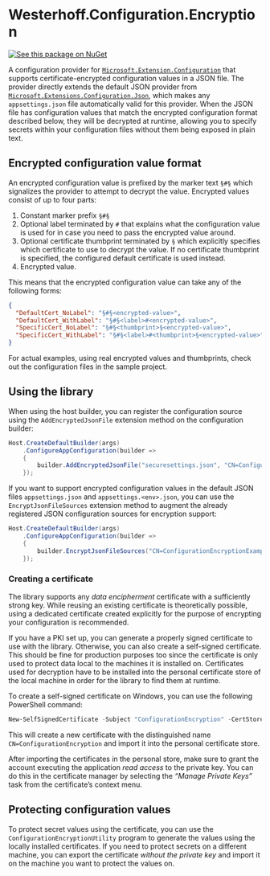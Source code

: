 # Westerhoff.Configuration.Encryption

[![See this package on NuGet](https://img.shields.io/nuget/v/Westerhoff.Configuration.Encryption.svg?style=flat-square)](https://www.nuget.org/packages/Westerhoff.Configuration.Encryption)

A configuration provider for [`Microsoft.Extension.Configuration`](https://www.nuget.org/packages/Microsoft.Extensions.Configuration) that supports certificate-encrypted configuration values in a JSON file. The provider directly extends the default JSON provider from [`Microsoft.Extensions.Configuration.Json`](https://www.nuget.org/packages/Microsoft.Extensions.Configuration.Json), which makes any `appsettings.json` file automatically valid for this provider. When the JSON file has configuration values that match the encrypted configuration format described below, they will be decrypted at runtime, allowing you to specify secrets within your configuration files without them being exposed in plain text.

## Encrypted configuration value format

An encrypted configuration value is prefixed by the marker text `§#§` which signalizes the provider to attempt to decrypt the value. Encrypted values consist of up to four parts:

1. Constant marker prefix `§#§`
2. Optional label terminated by `#` that explains what the configuration value is used for in case you need to pass the encrypted value around.
3. Optional certificate thumbprint terminated by `§` which explicitly specifies which certificate to use to decrypt the value. If no certificate thumbprint is specified, the configured default certificate is used instead.
4. Encrypted value.

This means that the encrypted configuration value can take any of the following forms:

```json
{
  "DefaultCert_NoLabel": "§#§<encrypted-value>",
  "DefaultCert_WithLabel": "§#§<label>#<encrypted-value>",
  "SpecificCert_NoLabel": "§#§<thumbprint>§<encrypted-value>",
  "SpecificCert_WithLabel": "§#§<label>#<thumbprint>§<encrypted-value>",
}
```

For actual examples, using real encrypted values and thumbprints, check out the configuration files in the sample project.

## Using the library

When using the host builder, you can register the configuration source using the `AddEncryptedJsonFile` extension method on the configuration builder:

```csharp
Host.CreateDefaultBuilder(args)
    .ConfigureAppConfiguration(builder =>
    {
        builder.AddEncryptedJsonFile("securesettings.json", "CN=ConfigurationEncryptionExample1", requireValidCertificates: false);
    });
```

If you want to support encrypted configuration values in the default JSON files `appsettings.json` and `appsettings.<env>.json`, you can use the `EncryptJsonFileSources` extension method to augment the already registered JSON configuration sources for encryption support:

```csharp
Host.CreateDefaultBuilder(args)
    .ConfigureAppConfiguration(builder =>
    {
        builder.EncryptJsonFileSources("CN=ConfigurationEncryptionExample2", requireValidCertificates: false);
    });
```

### Creating a certificate

The library supports any *data encipherment* certificate with a sufficiently strong key. While reusing an existing certificate is theoretically possible, using a dedicated certificate created explicitly for the purpose of encrypting your configuration is recommended.

If you have a PKI set up, you can generate a properly signed certificate to use with the library. Otherwise, you can also create a self-signed certificate. This should be fine for production purposes too since the certificate is only used to protect data local to the machines it is installed on. Certificates used for decryption have to be installed into the personal certificate store of the local machine in order for the library to find them at runtime.

To create a self-signed certificate on Windows, you can use the following PowerShell command:

```powershell
New-SelfSignedCertificate -Subject "ConfigurationEncryption" -CertStoreLocation Cert:\LocalMachine\My -KeyLength 4096 -Type DocumentEncryptionCert
```

This will create a new certificate with the distinguished name `CN=ConfigurationEncryption` and import it into the personal certificate store.

After importing the certificates in the personal store, make sure to grant the account executing the application *read access* to the private key. You can do this in the certificate manager by selecting the _“Manage Private Keys”_ task from the certificate’s context menu.

## Protecting configuration values

To protect secret values using the certificate, you can use the `ConfigurationEncryptionUtility` program to generate the values using the locally installed certificates. If you need to protect secrets on a different machine, you can export the certificate *without the private key* and import it on the machine you want to protect the values on.
